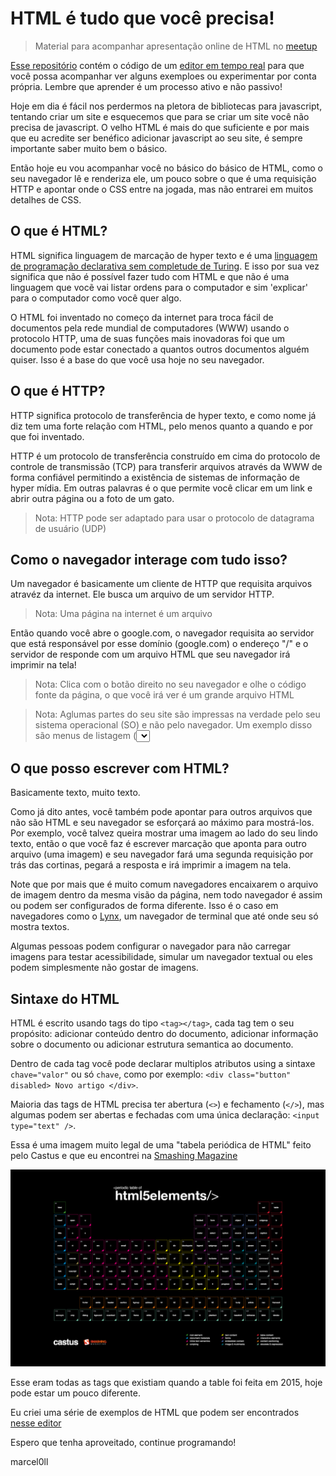 # HTML é tudo que você precisa!

> Material para acompanhar apresentação online de HTML no
> [meetup](https://www.meetup.com/opensanca/events/272507261/)

[Esse repositório](https://github.com/marcel0ll/apresentacao-html) contém o
código de um [editor em tempo
real](https://marcel0ll.github.io/apresentacao-html) para que você possa
acompanhar ver alguns exemploes ou experimentar por conta própria. Lembre que
aprender é um processo ativo e não passivo!

Hoje em dia é fácil nos perdermos na pletora de bibliotecas para javascript,
tentando criar um site e esquecemos que para se criar um site você não precisa
de javascript. O velho HTML é mais do que suficiente e por mais que eu acredite
ser benéfico adicionar javascript ao seu site, é sempre importante saber muito
bem o básico.

Então hoje eu vou acompanhar você no básico do básico de HTML, como o seu
navegador lê e renderiza ele, um pouco sobre o que é uma requisição HTTP e
apontar onde o CSS entre na jogada, mas não entrarei em muitos detalhes de CSS.

## O que é HTML?

HTML significa linguagem de marcação de hyper texto e é uma [linguagem de
programação declarativa sem completude de
Turing](https://www.youtube.com/watch?v=4A2mWqLUpzw).  E isso por sua vez
significa que não é possível fazer tudo com HTML e que não é uma linguagem que
vocẽ vai listar ordens para o computador e sim 'explicar' para o computador como
você quer algo.

O HTML foi inventado no começo da internet para troca fácil de documentos pela
rede mundial de computadores (WWW) usando o protocolo HTTP, uma de suas funções
mais inovadoras foi que um documento pode estar conectado a quantos outros
documentos alguém quiser. Isso é a base do que você usa hoje no seu navegador.

## O que é HTTP?

HTTP significa protocolo de transferência de hyper texto, e como nome já diz tem
uma forte relação com HTML, pelo menos quanto a quando e por que foi inventado.

HTTP é um protocolo de transferência construído em cima do protocolo de controle
de transmissão (TCP) para transferir arquivos através da WWW de forma confiável
permitindo a existência de sistemas de informação de hyper mídia. Em outras
palavras é o que permite você clicar em um link e abrir outra página ou a foto
de um gato.

> Nota: HTTP pode ser adaptado para usar o protocolo de datagrama de usuário
> (UDP)

## Como o navegador interage com tudo isso?

Um navegador é basicamente um cliente de HTTP que requisita arquivos atravéz da
internet. Ele busca um arquivo de um servidor HTTP.

> Nota: Uma página na internet é um arquivo

Então quando você abre o google.com, o navegador requisita ao servidor que está
responsável por esse domínio (google.com) o endereço "/" e o servidor de
responde com um arquivo HTML que seu navegador irá imprimir na tela!

> Nota: Clica com o botão direito no seu navegador e olhe o código fonte da
> página, o que você irá ver é um grande arquivo HTML

> Nota: Aglumas partes do seu site são impressas na verdade pelo seu sistema
> operacional (SO) e não pelo navegador. Um exemplo disso são menus de listagem
> (<select>) que no seu computador irão aparecer de um jeito e em celulares
> aparecem de um jeito completamente diferente.

## O que posso escrever com HTML?

Basicamente texto, muito texto.

Como já dito antes, você também pode apontar para outros arquivos que não são
HTML e seu navegador se esforçará ao máximo para mostrá-los. Por exemplo, você
talvez queira mostrar uma imagem ao lado do seu lindo texto, então o que você
faz é escrever marcação que aponta para outro arquivo (uma imagem) e seu
navegador fará uma segunda requisição por trás das cortinas, pegará a resposta e
irá imprimir a imagem na tela.

Note que por mais que é muito comum navegadores encaixarem o arquivo de imagem
dentro da mesma visão da página, nem todo navegador é assim ou podem ser
configurados de forma diferente. Isso é o caso em navegadores como o
[Lynx](https://lynx.browser.org/), um navegador de terminal que até onde seu só
mostra textos.

Algumas pessoas podem configurar o navegador para não carregar imagens para
testar acessibilidade, simular um navegador textual ou eles podem simplesmente
não gostar de imagens.

## Sintaxe do HTML

HTML é escrito usando tags do tipo `<tag></tag>`, cada tag tem o seu propósito:
adicionar conteúdo dentro do documento, adicionar informação sobre o documento
ou adicionar estrutura semantica ao documento.

Dentro de cada tag você pode declarar multiplos atributos using a sintaxe
`chave="valor"` ou só `chave`, como por exemplo: `<div class="button" disabled>
Novo artigo </div>`.

Maioria das tags de HTML precisa ter abertura (`<>`) e fechamento (`</>`), mas
algumas podem ser abertas e fechadas com uma única declaração: `<input
type="text" />`.

Essa é uma imagem muito legal de uma "tabela periódica de HTML" feito pelo
Castus e que eu encontrei na [Smashing
Magazine](https://www.smashingmagazine.com/2015/05/desktop-wallpaper-calendars-june-2015/#periodic-table-of-html5-elements)

![Tabela periódica HTML](./html-periodic-table.jpg)

Esse eram todas as tags que existiam quando a table foi feita em 2015, hoje pode
estar um pouco diferente.


Eu criei uma série de exemplos de HTML que podem ser encontrados [nesse
editor](https://marcel0ll.github.io/apresentacao-html) 

Espero que tenha aproveitado, continue programando!

marcel0ll

